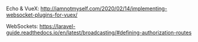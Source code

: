 Echo & VueX: http://iamnotmyself.com/2020/02/14/implementing-websocket-plugins-for-vuex/

WebSockets: https://laravel-guide.readthedocs.io/en/latest/broadcasting/#defining-authorization-routes
